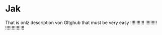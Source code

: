 # Jak
 That is onlz description von GItghub that must be very easy
 !!!!!!!!!!!
 !!!!!!!!!
 !!!!!!!!!!!!!!!
